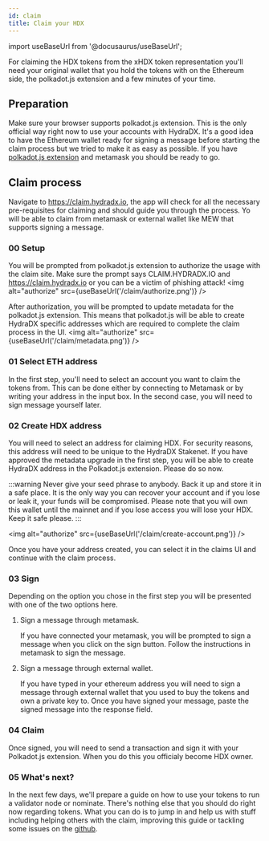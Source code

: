 ```yaml
---
id: claim
title: Claim your HDX
---
```


import useBaseUrl from '@docusaurus/useBaseUrl';

For claiming the HDX tokens from the xHDX token representation you'll need your original wallet that you hold the tokens with on the Ethereum side, the polkadot.js extension and a few minutes of your time.

## Preparation

Make sure your browser supports polkadot.js extension. This is the only official way right now to use your accounts with HydraDX. It's a good idea to have the Ethereum wallet ready for signing a message before starting the claim process but we tried to make it as easy as possible. If you have [polkadot.js extension](https://polkadot.js.org/extension/) and metamask you should be ready to go.

## Claim process

Navigate to https://claim.hydradx.io, the app will check for all the necessary pre-requisites for claiming and should guide you through the process. Yo will be able to claim from metamask or external wallet like MEW that supports signing a message.

### 00 Setup

You will be prompted from polkadot.js extension to authorize the usage with the claim site. Make sure the prompt says CLAIM.HYDRADX.IO and https://claim.hydradx.io or you can be a victim of phishing attack!
<img alt="authorize" src={useBaseUrl('/claim/authorize.png')} />


After authorization, you will be prompted to update metadata for the polkadot.js extension. This means that polkadot.js will be able to create HydraDX specific addresses which are required to complete the claim process in the UI.
<img alt="authorize" src={useBaseUrl('/claim/metadata.png')} />


### 01 Select ETH address

In the first step, you'll need to select an account you want to claim the tokens from. This can be done either by connecting to Metamask or by writing your address in the input box. In the second case, you will need to sign message yourself later.

### 02 Create HDX address

You will need to select an address for claiming HDX. For security reasons, this address will need to be unique to the HydraDX Stakenet. If you have approved the metadata upgrade in the first step, you will be able to create HydraDX address in the Polkadot.js extension. Please do so now.

:::warning 
Never give your seed phrase to anybody. Back it up and store it in a safe place. It is the only way you can recover your account and if you lose or leak it, your funds will be compromised. Please note that you will own this wallet until the mainnet and if you lose access you will lose your HDX. Keep it safe please.
:::

<img alt="authorize" src={useBaseUrl('/claim/create-account.png')} />

Once you have your address created, you can select it in the claims UI and continue with the claim process.

### 03 Sign

Depending on the option you chose in the first step you will be presented with one of the two options here.

1. Sign a message through metamask.
  
    If you have connected your metamask, you will be prompted to sign a message when you click on the sign button. Follow the instructions in metamask to sign the message.

2. Sign a message through external wallet.

    If you have typed in your ethereum address you will need to sign a message through external wallet that you used to buy the tokens and own a private key to. Once you have signed your message, paste the signed message into the response field.

### 04 Claim

Once signed, you will need to send a transaction and sign it with your Polkadot.js extension. When you do this you officialy become HDX owner.

### 05 What's next?

In the next few days, we'll prepare a guide on how to use your tokens to run a validator node or nominate. There's nothing else that you should do right now regarding tokens. What you can do is to jump in and help us with stuff including helping others with the claim, improving this guide or tackling some issues on the [github](https://github.com/galacticcouncil).
